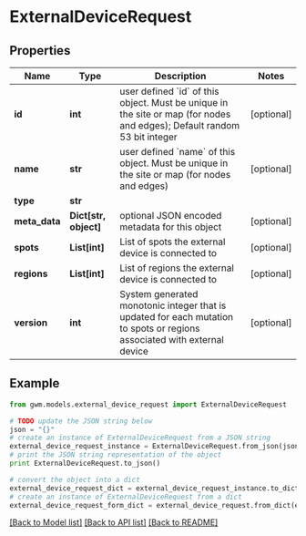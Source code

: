 # ExternalDeviceRequest


## Properties
Name | Type | Description | Notes
------------ | ------------- | ------------- | -------------
**id** | **int** | user defined &#x60;id&#x60; of this object. Must be unique in the site or map (for nodes and edges); Default random 53 bit integer | [optional] 
**name** | **str** | user defined &#x60;name&#x60; of this object. Must be unique in the site or map (for nodes and edges) | [optional] 
**type** | **str** |  | 
**meta_data** | **Dict[str, object]** | optional JSON encoded metadata for this object | [optional] 
**spots** | **List[int]** | List of spots the external device is connected to | [optional] 
**regions** | **List[int]** | List of regions the external device is connected to | [optional] 
**version** | **int** | System generated monotonic integer that is updated for each mutation to spots or regions associated with external device | [optional] 

## Example

```python
from gwm.models.external_device_request import ExternalDeviceRequest

# TODO update the JSON string below
json = "{}"
# create an instance of ExternalDeviceRequest from a JSON string
external_device_request_instance = ExternalDeviceRequest.from_json(json)
# print the JSON string representation of the object
print ExternalDeviceRequest.to_json()

# convert the object into a dict
external_device_request_dict = external_device_request_instance.to_dict()
# create an instance of ExternalDeviceRequest from a dict
external_device_request_form_dict = external_device_request.from_dict(external_device_request_dict)
```
[[Back to Model list]](../README.md#documentation-for-models) [[Back to API list]](../README.md#documentation-for-api-endpoints) [[Back to README]](../README.md)


